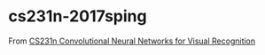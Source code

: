 # cs231n-2017sping
From <a href="http://cs231n.github.io/">CS231n Convolutional Neural Networks for Visual Recognition</a>
